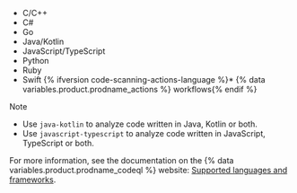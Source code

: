 <!-- If you update the list of supported languages for CodeQL, update docs-internal/content/get-started/learning-about-github/github-language-support.md to reflect the changes. -->
* C/C++
* C#
* Go
* Java/Kotlin
* JavaScript/TypeScript
* Python
* Ruby
* Swift
{% ifversion code-scanning-actions-language %}* {% data variables.product.prodname_actions %} workflows{% endif %}

> [!NOTE]
>
> * Use `java-kotlin` to analyze code written in Java, Kotlin or both.
> * Use `javascript-typescript` to analyze code written in JavaScript, TypeScript or both.

For more information, see the documentation on the {% data variables.product.prodname_codeql %} website: [Supported languages and frameworks](https://codeql.github.com/docs/codeql-overview/supported-languages-and-frameworks/).
